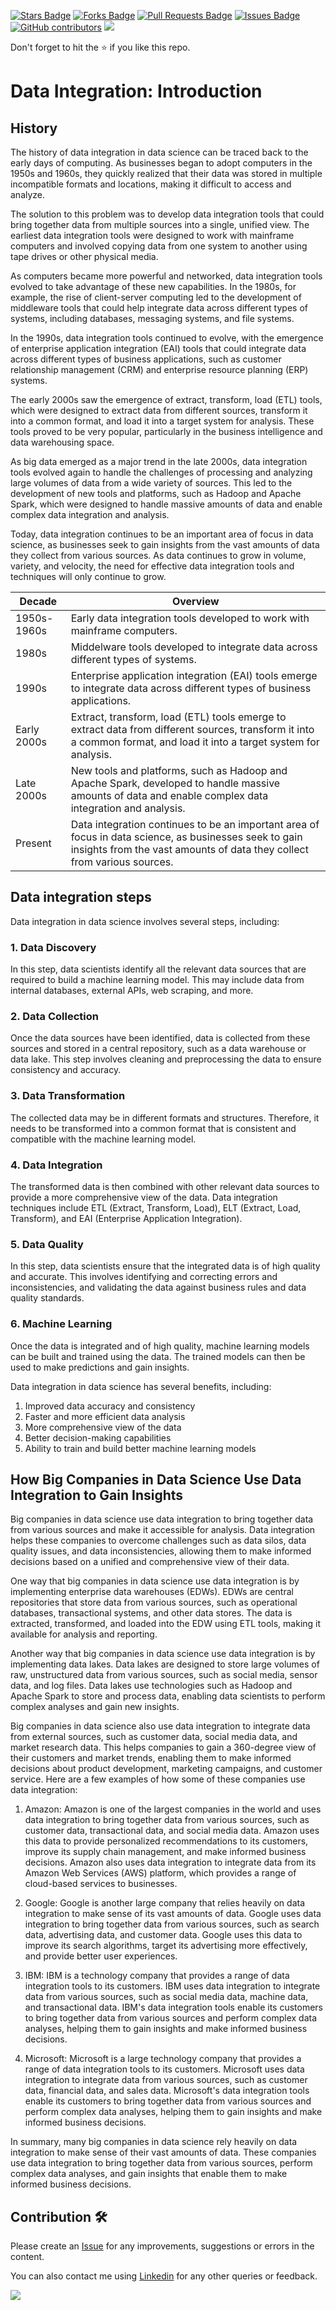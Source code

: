 <a href="https://github.com/drshahizan/special-topic-data-engineering/stargazers"><img src="https://img.shields.io/github/stars/drshahizan/special-topic-data-engineering" alt="Stars Badge"/></a>
<a href="https://github.com/drshahizan/special-topic-data-engineering/network/members"><img src="https://img.shields.io/github/forks/drshahizan/special-topic-data-engineering" alt="Forks Badge"/></a>
<a href="https://github.com/drshahizan/special-topic-data-engineering/pulls"><img src="https://img.shields.io/github/issues-pr/drshahizan/special-topic-data-engineering" alt="Pull Requests Badge"/></a>
<a href="https://github.com/drshahizan/special-topic-data-engineering/issues"><img src="https://img.shields.io/github/issues/drshahizan/special-topic-data-engineering" alt="Issues Badge"/></a>
<a href="https://github.com/drshahizan/special-topic-data-engineering/graphs/contributors"><img alt="GitHub contributors" src="https://img.shields.io/github/contributors/drshahizan/special-topic-data-engineering?color=2b9348"></a>
![](https://visitor-badge.glitch.me/badge?page_id=drshahizan/special-topic-data-engineering)

Don't forget to hit the :star: if you like this repo.

# Data Integration: Introduction

## History
The history of data integration in data science can be traced back to the early days of computing. As businesses began to adopt computers in the 1950s and 1960s, they quickly realized that their data was stored in multiple incompatible formats and locations, making it difficult to access and analyze.

The solution to this problem was to develop data integration tools that could bring together data from multiple sources into a single, unified view. The earliest data integration tools were designed to work with mainframe computers and involved copying data from one system to another using tape drives or other physical media.

As computers became more powerful and networked, data integration tools evolved to take advantage of these new capabilities. In the 1980s, for example, the rise of client-server computing led to the development of middleware tools that could help integrate data across different types of systems, including databases, messaging systems, and file systems.

In the 1990s, data integration tools continued to evolve, with the emergence of enterprise application integration (EAI) tools that could integrate data across different types of business applications, such as customer relationship management (CRM) and enterprise resource planning (ERP) systems.

The early 2000s saw the emergence of extract, transform, load (ETL) tools, which were designed to extract data from different sources, transform it into a common format, and load it into a target system for analysis. These tools proved to be very popular, particularly in the business intelligence and data warehousing space.

As big data emerged as a major trend in the late 2000s, data integration tools evolved again to handle the challenges of processing and analyzing large volumes of data from a wide variety of sources. This led to the development of new tools and platforms, such as Hadoop and Apache Spark, which were designed to handle massive amounts of data and enable complex data integration and analysis.

Today, data integration continues to be an important area of focus in data science, as businesses seek to gain insights from the vast amounts of data they collect from various sources. As data continues to grow in volume, variety, and velocity, the need for effective data integration tools and techniques will only continue to grow.

|Decade|Overview|
|---|---|
|1950s-1960s|Early data integration tools developed to work with mainframe computers.|
|1980s|Middelware tools developed to integrate data across different types of systems.|
|1990s|Enterprise application integration (EAI) tools emerge to integrate data across different types of business applications.|
|Early 2000s|Extract, transform, load (ETL) tools emerge to extract data from different sources, transform it into a common format, and load it into a target system for analysis.|
|Late 2000s|New tools and platforms, such as Hadoop and Apache Spark, developed to handle massive amounts of data and enable complex data integration and analysis.|
|Present|Data integration continues to be an important area of focus in data science, as businesses seek to gain insights from the vast amounts of data they collect from various sources.|

## Data integration steps
Data integration in data science involves several steps, including:

### 1. Data Discovery
In this step, data scientists identify all the relevant data sources that are required to build a machine learning model. This may include data from internal databases, external APIs, web scraping, and more.

### 2. Data Collection
Once the data sources have been identified, data is collected from these sources and stored in a central repository, such as a data warehouse or data lake. This step involves cleaning and preprocessing the data to ensure consistency and accuracy.

### 3. Data Transformation
The collected data may be in different formats and structures. Therefore, it needs to be transformed into a common format that is consistent and compatible with the machine learning model.

### 4. Data Integration
The transformed data is then combined with other relevant data sources to provide a more comprehensive view of the data. Data integration techniques include ETL (Extract, Transform, Load), ELT (Extract, Load, Transform), and EAI (Enterprise Application Integration).

### 5. Data Quality
In this step, data scientists ensure that the integrated data is of high quality and accurate. This involves identifying and correcting errors and inconsistencies, and validating the data against business rules and data quality standards.

### 6. Machine Learning
Once the data is integrated and of high quality, machine learning models can be built and trained using the data. The trained models can then be used to make predictions and gain insights.

Data integration in data science has several benefits, including:

1. Improved data accuracy and consistency
2. Faster and more efficient data analysis
3. More comprehensive view of the data
4. Better decision-making capabilities
5. Ability to train and build better machine learning models

## How Big Companies in Data Science Use Data Integration to Gain Insights
Big companies in data science use data integration to bring together data from various sources and make it accessible for analysis. Data integration helps these companies to overcome challenges such as data silos, data quality issues, and data inconsistencies, allowing them to make informed decisions based on a unified and comprehensive view of their data.

One way that big companies in data science use data integration is by implementing enterprise data warehouses (EDWs). EDWs are central repositories that store data from various sources, such as operational databases, transactional systems, and other data stores. The data is extracted, transformed, and loaded into the EDW using ETL tools, making it available for analysis and reporting.

Another way that big companies in data science use data integration is by implementing data lakes. Data lakes are designed to store large volumes of raw, unstructured data from various sources, such as social media, sensor data, and log files. Data lakes use technologies such as Hadoop and Apache Spark to store and process data, enabling data scientists to perform complex analyses and gain new insights.

Big companies in data science also use data integration to integrate data from external sources, such as customer data, social media data, and market research data. This helps companies to gain a 360-degree view of their customers and market trends, enabling them to make informed decisions about product development, marketing campaigns, and customer service. Here are a few examples of how some of these companies use data integration:

1. Amazon: Amazon is one of the largest companies in the world and uses data integration to bring together data from various sources, such as customer data, transactional data, and social media data. Amazon uses this data to provide personalized recommendations to its customers, improve its supply chain management, and make informed business decisions. Amazon also uses data integration to integrate data from its Amazon Web Services (AWS) platform, which provides a range of cloud-based services to businesses.

2. Google: Google is another large company that relies heavily on data integration to make sense of its vast amounts of data. Google uses data integration to bring together data from various sources, such as search data, advertising data, and customer data. Google uses this data to improve its search algorithms, target its advertising more effectively, and provide better user experiences.

3. IBM: IBM is a technology company that provides a range of data integration tools to its customers. IBM uses data integration to integrate data from various sources, such as social media data, machine data, and transactional data. IBM's data integration tools enable its customers to bring together data from various sources and perform complex data analyses, helping them to gain insights and make informed business decisions.

4. Microsoft: Microsoft is a large technology company that provides a range of data integration tools to its customers. Microsoft uses data integration to integrate data from various sources, such as customer data, financial data, and sales data. Microsoft's data integration tools enable its customers to bring together data from various sources and perform complex data analyses, helping them to gain insights and make informed business decisions.

In summary, many big companies in data science rely heavily on data integration to make sense of their vast amounts of data. These companies use data integration to bring together data from various sources, perform complex data analyses, and gain insights that enable them to make informed business decisions.


## Contribution 🛠️
Please create an [Issue](https://github.com/drshahizan/special-topic-data-engineering/issues) for any improvements, suggestions or errors in the content.

You can also contact me using [Linkedin](https://www.linkedin.com/in/drshahizan/) for any other queries or feedback.

![](https://visitor-badge.glitch.me/badge?page_id=drshahizan)

